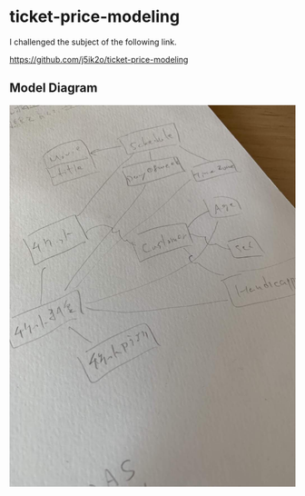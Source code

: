 # ticket-price-modeling

I challenged the subject of the following link.

https://github.com/j5ik2o/ticket-price-modeling

## Model Diagram

<img src="https://github.com/yoshiyoshifujii/ticket-price-modeling/blob/master/docs/1.jpg?raw=true">

